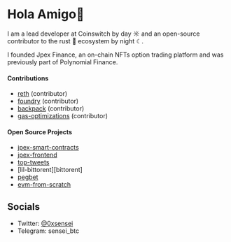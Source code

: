 # Hola Amigo👋

I am a lead developer at Coinswitch by day ☼ and an open-source contributor to the rust 🦀 ecosystem by night ☾.

I founded Jpex Finance, an on-chain NFTs option trading platform and was previously part of Polynomial Finance.

#### Contributions

- [reth][reth] (contributor)
- [foundry][foundry] (contributor)
- [backpack][backpack] (contributor)
- [gas-optimizations][optimizations] (contributor)

#### Open Source Projects

- [jpex-smart-contracts][jpex-sc] 
- [jpex-frontend][jpex-f] 
- [top-tweets][top-tweets] 
- [lil-bittorent][bittorent]
- [pegbet][pegbet]
- [evm-from-scratch][evm-from-scratch]
  



[reth]: https://github.com/paradigmxyz/reth/pulls?q=is%3Apr+is%3Aclosed+author%3Ai-m-aditya
[foundry]: https://github.com/foundry-rs/foundry/pulls?q=is%3Apr+author%3Ai-m-aditya+is%3Aclosed
[backpack]: https://github.com/coral-xyz/backpack/pulls?q=is%3Apr+author%3Ai-m-aditya+is%3Aclosed
[optimizations]: https://github.com/kadenzipfel/gas-optimizations/pull/20
[jpex-sc]: https://github.com/i-m-aditya/jpex-contracts
[jpex-f]: https://github.com/i-m-aditya/jpex-app
[pegbet]: https://github.com/i-m-aditya/PegBet
[top-tweets]: https://github.com/i-m-aditya/top-tweets
[evm-from-scratch]: https://github.com/i-m-aditya/evm-from-scratch

 ##  Socials
- Twitter: <a href="https://twitter.com/_0xsensei_" >@0xsensei</a>
- Telegram: sensei_btc

